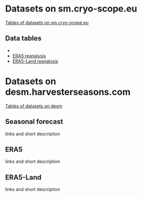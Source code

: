 # Datasets on sm.cryo-scope.eu

[Tables of datasets on sm.cryo-scope.eu](../datasets/sm-cryoscope-datasets.md)

## Data tables

- 
- [ERA5 reanalysis](../datasets/ERA5-cryo.md)
- [ERA5-Land reanalysis](../datasets/ERA5-L-cryo.md)

# Datasets on desm.harvesterseasons.com

[Tables of datasets on desm](../datasets/desm-cryoscope-datasets.md)


## Seasonal forecast
links and short description

## ERA5
links and short description

## ERA5-Land
links and short description

